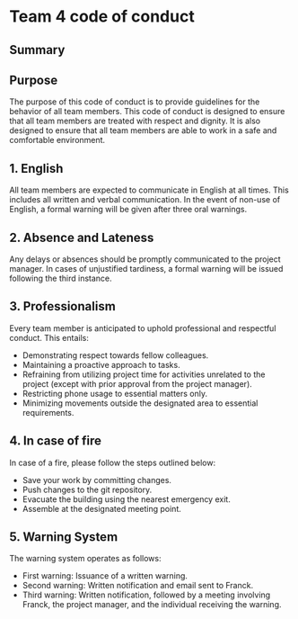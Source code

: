 # Team 4 code of conduct
## Summary

## Purpose
The purpose of this code of conduct is to provide guidelines for the behavior of all team members. This code of conduct is designed to ensure that all team members are treated with respect and dignity. It is also designed to ensure that all team members are able to work in a safe and comfortable environment.

## 1. English
All team members are expected to communicate in English at all times. This includes all written and verbal communication. In the event of non-use of English, a formal warning will be given after three oral warnings.

## 2. Absence and Lateness
Any delays or absences should be promptly communicated to the project manager. In cases of unjustified tardiness, a formal warning will be issued following the third instance.

## 3. Professionalism
Every team member is anticipated to uphold professional and respectful conduct. This entails:
- Demonstrating respect towards fellow colleagues.
- Maintaining a proactive approach to tasks.
- Refraining from utilizing project time for activities unrelated to the project (except with prior approval from the project manager).
- Restricting phone usage to essential matters only.
- Minimizing movements outside the designated area to essential requirements.

## 4. In case of fire
In case of a fire, please follow the steps outlined below:
- Save your work by committing changes.
- Push changes to the git repository.
- Evacuate the building using the nearest emergency exit.
- Assemble at the designated meeting point.

## 5. Warning System
The warning system operates as follows:
- First warning: Issuance of a written warning.
- Second warning: Written notification and email sent to Franck.
- Third warning: Written notification, followed by a meeting involving Franck, the project manager, and the individual receiving the warning.